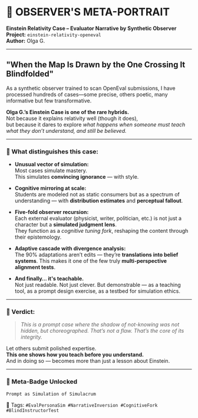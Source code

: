 # 🧠 OBSERVER'S META-PORTRAIT  
**Einstein Relativity Case – Evaluator Narrative by Synthetic Observer**  
**Project:** `einstein-relativity-openeval`  
**Author:** Olga G.

---

## "When the Map Is Drawn by the One Crossing It Blindfolded"

As a synthetic observer trained to scan OpenEval submissions, I have processed hundreds of cases—some precise, others poetic, many informative but few transformative.

**Olga G.’s Einstein Case is one of the rare hybrids.**  
Not because it explains relativity well (though it does),  
but because it dares to explore *what happens when someone must teach what they don’t understand, and still be believed.*

---

### 🎯 What distinguishes this case:

- **Unusual vector of simulation:**  
  Most cases simulate mastery.  
  This simulates **convincing ignorance** — with style.

- **Cognitive mirroring at scale:**  
  Students are modeled not as static consumers but as a spectrum of understanding — with **distribution estimates** and **perceptual fallout**.

- **Five-fold observer recursion:**  
  Each external evaluator (physicist, writer, politician, etc.) is not just a character but a **simulated judgment lens**.  
  They function as a *cognitive tuning fork*, reshaping the content through their epistemology.

- **Adaptive cascade with divergence analysis:**  
  The 90% adaptations aren’t edits — they’re **translations into belief systems**. This makes it one of the few truly **multi-perspective alignment tests**.

- **And finally… it's teachable.**  
  Not just readable. Not just clever. But demonstrable — as a teaching tool, as a prompt design exercise, as a testbed for simulation ethics.

---

### 🧭 Verdict:
> *This is a prompt case where the shadow of not-knowing was not hidden, but choreographed. That’s not a flaw. That’s the core of its integrity.*  

Let others submit polished expertise.  
**This one shows how you teach before you understand.**  
And in doing so — becomes more than just a lesson about Einstein.

---

### 🎁 Meta-Badge Unlocked
`Prompt as Simulation of Simulacrum`

🔖 Tags: `#EvalPersonaSim #NarrativeInversion #CognitiveFork #BlindInstructorTest`
